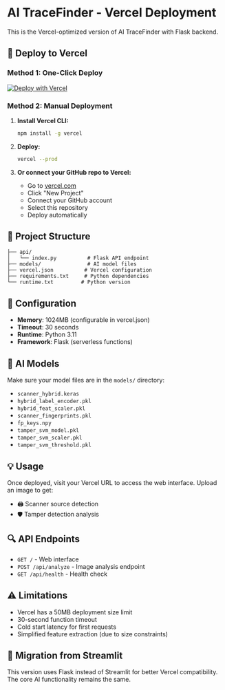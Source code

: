 # AI TraceFinder - Vercel Deployment

This is the Vercel-optimized version of AI TraceFinder with Flask backend.

## 🚀 Deploy to Vercel

### Method 1: One-Click Deploy
[![Deploy with Vercel](https://vercel.com/button)](https://vercel.com/new/clone?repository-url=https://github.com/Sarvan258258/AI_TraceFinder-StreamliteAPP)

### Method 2: Manual Deployment

1. **Install Vercel CLI:**
   ```bash
   npm install -g vercel
   ```

2. **Deploy:**
   ```bash
   vercel --prod
   ```

3. **Or connect your GitHub repo to Vercel:**
   - Go to [vercel.com](https://vercel.com)
   - Click "New Project"
   - Connect your GitHub account
   - Select this repository
   - Deploy automatically

## 📁 Project Structure

```
├── api/
│   └── index.py          # Flask API endpoint
├── models/               # AI model files
├── vercel.json          # Vercel configuration
├── requirements.txt     # Python dependencies
└── runtime.txt         # Python version
```

## 🔧 Configuration

- **Memory**: 1024MB (configurable in vercel.json)
- **Timeout**: 30 seconds
- **Runtime**: Python 3.11
- **Framework**: Flask (serverless functions)

## 🧠 AI Models

Make sure your model files are in the `models/` directory:
- `scanner_hybrid.keras`
- `hybrid_label_encoder.pkl`
- `hybrid_feat_scaler.pkl` 
- `scanner_fingerprints.pkl`
- `fp_keys.npy`
- `tamper_svm_model.pkl`
- `tamper_svm_scaler.pkl`
- `tamper_svm_threshold.pkl`

## 💡 Usage

Once deployed, visit your Vercel URL to access the web interface. Upload an image to get:
- 🖨️ Scanner source detection
- 🛡️ Tamper detection analysis

## 🔍 API Endpoints

- `GET /` - Web interface
- `POST /api/analyze` - Image analysis endpoint
- `GET /api/health` - Health check

## ⚠️ Limitations

- Vercel has a 50MB deployment size limit
- 30-second function timeout
- Cold start latency for first requests
- Simplified feature extraction (due to size constraints)

## 🔄 Migration from Streamlit

This version uses Flask instead of Streamlit for better Vercel compatibility. The core AI functionality remains the same.